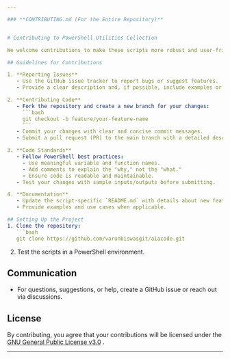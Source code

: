 ```yaml
---

### **CONTRIBUTING.md (For the Entire Repository)**


# Contributing to PowerShell Utilities Collection

We welcome contributions to make these scripts more robust and user-friendly. Whether it's fixing bugs, adding features, or improving documentation, your efforts are appreciated!

## Guidelines for Contributions

1. **Reporting Issues**
   - Use the GitHub issue tracker to report bugs or suggest features.
   - Provide a clear description and, if possible, include examples or screenshots.

2. **Contributing Code**
   - Fork the repository and create a new branch for your changes:
     ```bash
     git checkout -b feature/your-feature-name
     ```
   - Commit your changes with clear and concise commit messages.
   - Submit a pull request (PR) to the main branch with a detailed description of your changes.

3. **Code Standards**
   - Follow PowerShell best practices:
     - Use meaningful variable and function names.
     - Add comments to explain the "why," not the "what."
     - Ensure code is readable and maintainable.
   - Test your changes with sample inputs/outputs before submitting.

4. **Documentation**
   - Update the script-specific `README.md` with details about new features or changes.
   - Provide examples and use cases when applicable.

## Setting Up the Project
1. Clone the repository:
   ```bash
   git clone https://github.com/varunbiswasgit/aiacode.git
   ```
2. Test the scripts in a PowerShell environment.

## Communication
- For questions, suggestions, or help, create a GitHub issue or reach out via discussions.

## License
By contributing, you agree that your contributions will be licensed under the [GNU General Public License v3.0](LICENSE)
.

---
```

